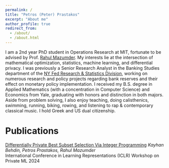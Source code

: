 ```yaml
---
permalink: /
title: "Petros (Peter) Prastakos"
excerpt: "About me"
author_profile: true
redirect_from: 
  - /about/
  - /about.html
---
```

I am a 2nd year PhD student in Operations Research at MIT, fortunate to be advised by Prof. [Rahul Mazumder](https://www.mit.edu/~rahulmaz/). My interests lie at the intersection of mathematical optimization, statistics, machine learning, and differential privacy. I was previously a Senior Research Analyst in the Banking Studies department of the [NY Fed Research & Statistics Division](https://www.newyorkfed.org/research), working on numerous research and policy projects regarding bank reserves and their effect on monetary policy implementation. I received my B.S. degree in Applied Mathematics (with a concentration in Computer Science) and Economics from Yale, graduating with honors and distinction in both majors. Aside from problem solving, I also enjoy teaching, doing calisthenics, swimming, running, biking, rowing, and listening to rap & contemporary classical music. I hold Greek and US dual citizenship.

# Publications
[Differentially Private Best Subset Selection Via Integer Programming](https://openreview.net/forum?id=EZkiDK6nhj)
*Kayhan Behdin, Petros Prastakos, Rahul Mazumder*  
International Conference in Learning Representations (ICLR) Workshop on Private ML 2024
